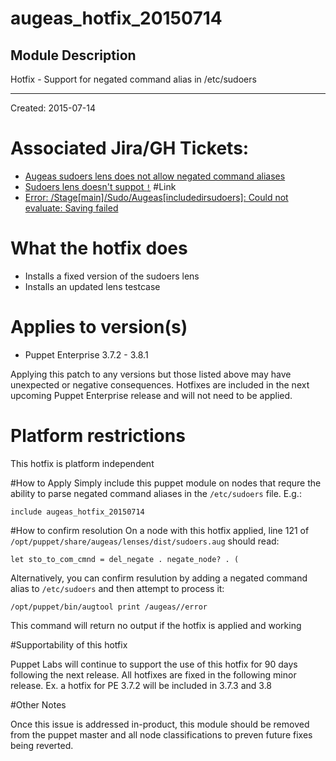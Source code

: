 # augeas_hotfix_20150714

## Module Description

Hotfix - Support for negated command alias in /etc/sudoers

---
Created: 2015-07-14
# Associated Jira/GH Tickets:
* [Augeas sudoers lens does not allow negated command aliases](https://tickets.puppetlabs.com/browse/PE-10943)
* [Sudoers lens doesn't suppot `!`](https://github.com/hercules-team/augeas/issues/262)
#Link
* [Error: /Stage\[main\]/Sudo/Augeas\[includedirsudoers\]: Could not evaluate: Saving failed](https://puppetlabs.zendesk.com/agent/tickets/12693)

# What the hotfix does
* Installs a fixed version of the sudoers lens
* Installs an updated lens testcase

# Applies to version(s)
* Puppet Enterprise 3.7.2 - 3.8.1

Applying this patch to any versions but those listed above may have unexpected or negative consequences. Hotfixes are included in the next upcoming Puppet Enterprise release and will not need to be applied.

# Platform restrictions
This hotfix is platform independent

#How to Apply
Simply include this puppet module on nodes that requre the ability to parse negated command aliases in the `/etc/sudoers` file.  E.g.:

```puppet
include augeas_hotfix_20150714
```

#How to confirm resolution
On a node with this hotfix applied, line 121 of `/opt/puppet/share/augeas/lenses/dist/sudoers.aug` should read:
```augeas
let sto_to_com_cmnd = del_negate . negate_node? . (
```

Alternatively, you can confirm resulution by adding a negated command alias to `/etc/sudoers` and then attempt to process it:
```shell
/opt/puppet/bin/augtool print /augeas//error
```
This command will return no output if the hotfix is applied and working

#Supportability of this hotfix

Puppet Labs will continue to support the use of this hotfix for 90 days following the next release. All hotfixes are fixed in the following minor release. Ex. a hotfix for PE 3.7.2 will be included in 3.7.3 and 3.8

#Other Notes

Once this issue is addressed in-product, this module should be removed from the puppet master and all node classifications to preven future fixes being reverted.
